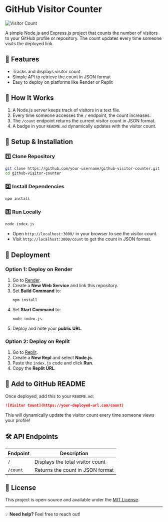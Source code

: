 # GitHub Visitor Counter

![Visitor Count](https://img.shields.io/badge/dynamic/json?color=blue&label=Visitors&query=visitors&url=https%3A%2F%2Fgithub-profile-views.onrender.com%2Fcount)

A simple Node.js and Express.js project that counts the number of visitors to your GitHub profile or repository. The count updates every time someone visits the deployed link.

## 🚀 Features
- Tracks and displays visitor count
- Simple API to retrieve the count in JSON format
- Easy to deploy on platforms like Render or Replit

## 📌 How It Works
1. A Node.js server keeps track of visitors in a text file.
2. Every time someone accesses the `/` endpoint, the count increases.
3. The `/count` endpoint returns the current visitor count in JSON format.
4. A badge in your `README.md` dynamically updates with the visitor count.

## 🔧 Setup & Installation
### 1️⃣ Clone Repository
```sh
git clone https://github.com/your-username/github-visitor-counter.git
cd github-visitor-counter
```

### 2️⃣ Install Dependencies
```sh
npm install
```

### 3️⃣ Run Locally
```sh
node index.js
```
- Open `http://localhost:3000/` in your browser to see the visitor count.
- Visit `http://localhost:3000/count` to get the count in JSON format.

## 🚀 Deployment
### **Option 1: Deploy on Render**
1. Go to [Render](https://render.com/).
2. Create a **New Web Service** and link this repository.
3. Set **Build Command** to:
   ```sh
   npm install
   ```
4. Set **Start Command** to:
   ```sh
   node index.js
   ```
5. Deploy and note your **public URL**.

### **Option 2: Deploy on Replit**
1. Go to [Replit](https://replit.com/).
2. Create a **New Repl** and select **Node.js**.
3. Paste the `index.js` code and click **Run**.
4. Copy the **Replit URL**.

## 📌 Add to GitHub README
Once deployed, add this to your `README.md`:
```markdown
![Visitor Count](https://your-deployed-url.com/count)
```
This will dynamically update the visitor count every time someone views your profile!

## 🛠 API Endpoints
| Endpoint  | Description |
|-----------|------------|
| `/`       | Displays the total visitor count |
| `/count`  | Returns the count in JSON format |

## 🎯 License
This project is open-source and available under the [MIT License](LICENSE).

---
💡 **Need help?** Feel free to reach out!
